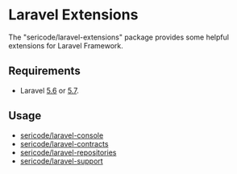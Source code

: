 
# Laravel Extensions

The "sericode/laravel-extensions" package provides some helpful extensions for Laravel Framework.

## Requirements

- Laravel [5.6](https://laravel.com/docs/5.6) or [5.7](https://laravel.com/docs/5.7).

## Usage

- [sericode/laravel-console](src/Console/README.md)
- [sericode/laravel-contracts](src/Contracts/README.md)
- [sericode/laravel-repositories](src/Repositories/README.md)
- [sericode/laravel-support](src/Support/README.md)
